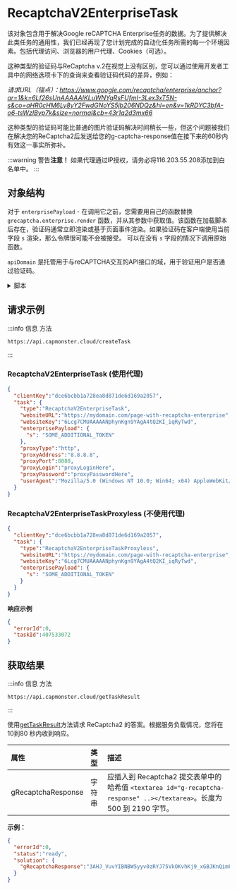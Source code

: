﻿---
sidebar_position: 2
sidebar_label: ReCaptchaV2EnterpriseTask
---
# RecaptchaV2EnterpriseTask
该对象包含用于解决Google reCAPTCHA Enterprise任务的数据。为了提供解决此类任务的通用性，我们已经再现了您计划完成的自动化任务所需的每一个环境因素。包括代理访问、浏览器的用户代理、Cookies（可选）。

这种类型的验证码与ReCaptcha v.2在视觉上没有区别，您可以通过使用开发者工具中的网络选项卡下的查询来查看验证码代码的差异，例如：

*请求URL（锚点）：https://www.google.com/recaptcha/enterprise/anchor?ar=1&k=6Lf26sUnAAAAAIKLuWNYgRsFUfmI-3Lex3xT5N-s&co=aHR0cHM6Ly8yY2FwdGNoYS5jb206NDQz&hl=en&v=1kRDYC3bfA-o6-tsWzIBvp7k&size=normal&cb=43r1q2d3mx66*

这种类型的验证码可能比普通的图片验证码解决时间稍长一些，但这个问题被我们在解决您的ReCaptcha2后发送给您的g-captcha-response值在接下来的60秒内有效这一事实所弥补。

:::warning 警告**注意！**
如果代理通过IP授权，请务必将116.203.55.208添加到白名单中。
:::
## **对象结构**
<!-- |**参数**|**类型**|**必填**|**值**|
` `| :- | :- | :- | :- |
` `|type|字符串|是|**RecaptchaV2EnterpriseTaskProxyless** 或 **RecaptchaV2EnterpriseTask（使用代理时）。**|
` `|websiteURL|字符串|是|包含Google ReCaptcha Enterprise的网页地址。|
` `|websiteKey|字符串|是|Recaptcha 网站密钥。<br />`<div class="g-recaptcha" data-sitekey="THIS_ONE"></div>`<br/>或 `<iframe title="reCAPTCHA" src="...;k=6LdIFr0ZAAAAAO3vz0O0OQrtAefzdJcWQM2TMYQH&amp;...`，其中 `6LdIFr0ZAAAAAO3vz0O0OQrtAefzdJcWQM2TMYQH` 即为 `websiteKey`|
` `|enterprisePayload|字符串|否|某些reCAPTCHA Enterprise小部件的实现可能包含传递给“grecaptcha.enterprise.render”方法的附加参数。例如: <pre lang="js" ><code>grecaptcha.enterprise.render("some-div-id", {<br /> sitekey: "6Lc\_aCMTAAAAABx7u2N0D1XnVbI\_v6ZdbM6rYf16"<br/> theme: "dark"<br/> s: "2JvUXHNTnZl1Jb6WEvbDyB...ugQA"<br/>});</code></pre>|
` `|apiDomain|字符串|否|<p>加载reCAPTCHA Enterprise的域地址。例如:</p><p>- [www.google.com](http://www.google.com)(http://www.google.com)</p><p>- [www.recaptcha.net](http://www.recaptcha.net)(http://www.recaptcha.net)</p><p>如果您不知道为什么需要这个参数，请不要使用。</p>|
` `|proxyType|字符串|是 (针对 **RecaptchaV2EnterpriseTask**)|**http** - 普通的http/https代理;<br />**https** - 仅在“http”不起作用时尝试此选项（某些自定义代理服务器需要）；<br />**socks4** - socks4代理;<br/>**socks5** - socks5代理。|
` `|proxyAddress|字符串|是 (针对 **RecaptchaV2EnterpriseTask**)|<p>代理IP地址 IPv4/IPv6。不允许使用:</p><p>- 主机名代替IP;</p><p>- 透明代理（客户端IP可见）；</p><p>- 来自本地网络的代理。</p>|
` `|proxyPort|整数|是 (针对 **RecaptchaV2EnterpriseTask**)|代理端口。|
` `|proxyLogin|字符串|否|代理登录。|
` `|proxyPassword|字符串|否|代理密码。|
` `|userAgent|字符串|否|用于模拟的浏览器用户代理。必须使用现代浏览器的签名，否则Google会要求您“更新浏览器”。|
` `|cookies|字符串|否|<p>我们在与目标页面或Google交互期间必须使用的附加Cookies。</p><p>**格式**: cookiename1=cookievalue1; cookiename2=cookievalue2</p>| -->

对于 `enterprisePayload` - 在调用它之前，您需要用自己的函数替换 `grecaptcha.enterprise.render` 函数，并从其参数中获取值。该函数在加载脚本后存在，验证码通常立即渲染或基于页面事件渲染。如果验证码在客户端使用当前字段 `s` 渲染，那么令牌很可能不会被接受。
可以在没有 `s` 字段的情况下调用原始函数。

`apiDomain` 是托管用于与reCAPTCHA交互的API接口的域，用于验证用户是否通过验证码。

<details>
<summary>脚本</summary>

``` js
var __test_grc = undefined;

var __test_enterprise = undefined;

var __test_render = undefined;

var __test_render_widget = undefined;

var __test_render_args = undefined; // 这里将是调用render时使用的对象。

var __test_handler = {
  get: function(target, name, receiver) {
    if (name == 'enterprise') {
      return __test_enterprise ? __test_enterprise : (__test_enterprise = new Proxy(target[name], __test_handler));
    } else if (name == 'render') {
      __test_render = target[name];
      return (function(a, b) {
        __test_render_args = b;
        __test_render_widget = a;
        return __test_render(a, {sitekey: b.sitekey}); });
    } else {
      return target[name];
    }
  }
};

Object.defineProperty(window, 'grecaptcha', {
  enumerable: true,
  configurable: false,
  get: function() {
    return __test_grc;
  },
  set: function(value) {
    __test_grc = new Proxy(value, __test_handler);
  }
});
```

</details>

## **请求示例**
:::info 信息 方法
``` http
https://api.capmonster.cloud/createTask
```

:::
### RecaptchaV2EnterpriseTask (使用代理)
``` json
{
  "clientKey":"dce6bcbb1a728ea8d871de6d169a2057",
  "task": {
    "type":"RecaptchaV2EnterpriseTask",
    "websiteURL":"https://mydomain.com/page-with-recaptcha-enterprise",
    "websiteKey":"6Lcg7CMUAAAAANphynKgn9YAgA4tQ2KI_iqRyTwd",
    "enterprisePayload": {
      "s": "SOME_ADDITIONAL_TOKEN"
    },
    "proxyType":"http",
    "proxyAddress":"8.8.8.8",
    "proxyPort":8080,
    "proxyLogin":"proxyLoginHere",
    "proxyPassword":"proxyPasswordHere",
    "userAgent":"Mozilla/5.0 (Windows NT 10.0; Win64; x64) AppleWebKit/537.36 (KHTML, like Gecko) Chrome/125.0.0.0 Safari/537.36"
  }
}
```
### RecaptchaV2EnterpriseTaskProxyless (不使用代理)
``` json
{
  "clientKey":"dce6bcbb1a728ea8d871de6d169a2057",
  "task": {
    "type":"RecaptchaV2EnterpriseTaskProxyless",
    "websiteURL":"https://mydomain.com/page-with-recaptcha-enterprise",
    "websiteKey":"6Lcg7CMUAAAAANphynKgn9YAgA4tQ2KI_iqRyTwd",
    "enterprisePayload": {
      "s": "SOME_ADDITIONAL_TOKEN"
    }
  }
}
```

**响应示例**
``` json
{
  "errorId":0,
  "taskId":407533072
}
```
## **获取结果**
:::info 信息 方法
``` http
https://api.capmonster.cloud/getTaskResult
```

:::

使用[getTaskResult](../api/methods/get-task-result.md)方法请求 ReCaptcha2 的答案。根据服务负载情况，您将在 10到80 秒内收到响应。

|**属性**|**类型**|**描述**|
| :- | :- | :- |
|gRecaptchaResponse|字符串|应插入到 Recaptcha2 提交表单中的哈希值 `<textarea id="g-recaptcha-response" ..></textarea>`。长度为 500 到 2190 字节。|

**示例：**
``` json
{
  "errorId":0,
  "status":"ready",
  "solution": {
    "gRecaptchaResponse":"3AHJ_VuvYIBNBW5yyv0zRYJ75VkOKvhKj9_xGBJKnQimF72rfoq3Iy-DyGHMwLAo6a3"
  }
}
```
